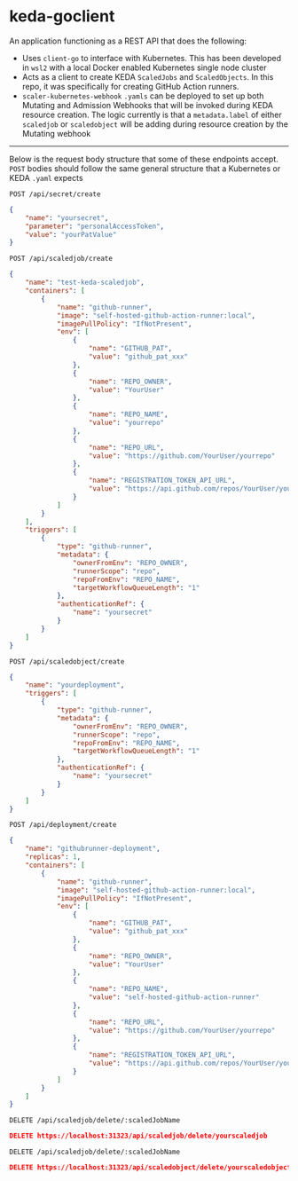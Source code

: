 # keda-goclient

An application functioning as a REST API that does the following:
- Uses `client-go` to interface with Kubernetes. This has been developed in `wsl2` with a local Docker enabled Kubernetes single node cluster
- Acts as a client to create KEDA `ScaledJobs` and `ScaledObjects`. In this repo, it was specifically for creating GitHub Action runners.
- `scaler-kubernetes-webhook` `.yamls` can be deployed to set up both Mutating and Admission Webhooks that will be invoked during KEDA resource creation. The logic currently is that a `metadata.label` of either `scaledjob` or `scaledobject` will be adding during resource creation by the Mutating webhook


----------
Below is the request body structure that some of these endpoints accept. `POST` bodies should follow the same general structure that a Kubernetes or KEDA `.yaml` expects

`POST /api/secret/create`

```json
{
    "name": "yoursecret",
    "parameter": "personalAccessToken",
    "value": "yourPatValue" 
}
```

`POST /api/scaledjob/create`

```json
{
    "name": "test-keda-scaledjob",
    "containers": [
        {
            "name": "github-runner",
            "image": "self-hosted-github-action-runner:local",
            "imagePullPolicy": "IfNotPresent",
            "env": [
                {
                    "name": "GITHUB_PAT",
                    "value": "github_pat_xxx"
                },
                {
                    "name": "REPO_OWNER",
                    "value": "YourUser"
                },
                {
                    "name": "REPO_NAME",
                    "value": "yourrepo"
                },
                {
                    "name": "REPO_URL",
                    "value": "https://github.com/YourUser/yourrepo"
                },
                {
                    "name": "REGISTRATION_TOKEN_API_URL",
                    "value": "https://api.github.com/repos/YourUser/yourrepo/actions/runners/registration-token"
                }
            ]
        }
    ],
    "triggers": [
        {
            "type": "github-runner",
            "metadata": {
                "ownerFromEnv": "REPO_OWNER",
                "runnerScope": "repo",
                "repoFromEnv": "REPO_NAME",
                "targetWorkflowQueueLength": "1"
            },
            "authenticationRef": {
                "name": "yoursecret"
            }
        }
    ]
}
```

`POST /api/scaledobject/create`

```json
{
    "name": "yourdeployment",
    "triggers": [
        {
            "type": "github-runner",
            "metadata": {
                "ownerFromEnv": "REPO_OWNER",
                "runnerScope": "repo",
                "repoFromEnv": "REPO_NAME",
                "targetWorkflowQueueLength": "1"
            },
            "authenticationRef": {
                "name": "yoursecret"
            }
        }
    ]
}
```

`POST /api/deployment/create`

```json
{
    "name": "githubrunner-deployment",
    "replicas": 1,
    "containers": [
        {
            "name": "github-runner",
            "image": "self-hosted-github-action-runner:local",
            "imagePullPolicy": "IfNotPresent",
            "env": [
                {
                    "name": "GITHUB_PAT",
                    "value": "github_pat_xxx"
                },
                {
                    "name": "REPO_OWNER",
                    "value": "YourUser"
                },
                {
                    "name": "REPO_NAME",
                    "value": "self-hosted-github-action-runner"
                },
                {
                    "name": "REPO_URL",
                    "value": "https://github.com/YourUser/yourrepo"
                },
                {
                    "name": "REGISTRATION_TOKEN_API_URL",
                    "value": "https://api.github.com/repos/YourUser/yourrepo/actions/runners/registration-token"
                }
            ]
        }
    ]
}
```

`DELETE /api/scaledjob/delete/:scaledJobName`

```json
DELETE https://localhost:31323/api/scaledjob/delete/yourscaledjob
```

`DELETE /api/scaledjob/delete/:scaledJobName`

```json
DELETE https://localhost:31323/api/scaledobject/delete/yourscaledobject
```

